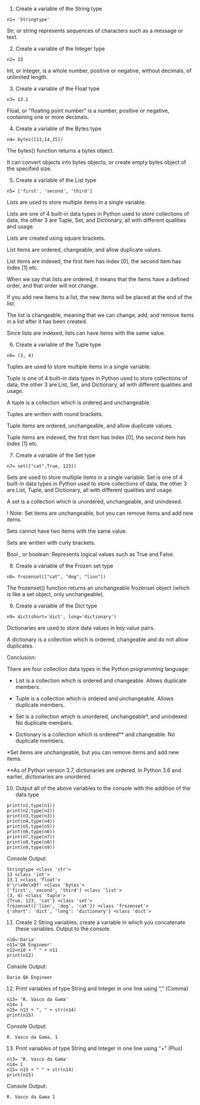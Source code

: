 1) Create a variable of the String type

```
n1= 'Stringtype'
```
Str, or string represents sequences of characters such as a message or text.

2) Create a variable of the Integer type

```
n2= 13
```

Int, or integer, is a whole number, positive or negative, without decimals, of unlimited length.

3) Create a variable of the Float type

```
n3= 13.1
```

Float, or "floating point number" is a number, positive or negative, containing one or more decimals.

4) Create a variable of the Bytes type

```
n4= bytes([13,14,15])
```

The bytes() function returns a bytes object.

It can convert objects into bytes objects, or create empty bytes object of the specified size.

5) Create a variable of the List type

```
n5= ['first', 'second', 'third']
```

Lists are used to store multiple items in a single variable.

Lists are one of 4 built-in data types in Python used to store collections of data, the other 3 are Tuple, Set, and Dictionary, all with different qualities and usage.

Lists are created using square brackets.

List items are ordered, changeable, and allow duplicate values.

List items are indexed, the first item has index [0], the second item has index [1] etc.

When we say that lists are ordered, it means that the items have a defined order, and that order will not change.

If you add new items to a list, the new items will be placed at the end of the list.

The list is changeable, meaning that we can change, add, and remove items in a list after it has been created.

Since lists are indexed, lists can have items with the same value.

6) Create a variable of the Tuple type

```
n6= (3, 4)
```
Tuples are used to store multiple items in a single variable.

Tuple is one of 4 built-in data types in Python used to store collections of data, the other 3 are List, Set, and Dictionary, all with different qualities and usage.

A tuple is a collection which is ordered and unchangeable.

Tuples are written with round brackets.

Tuple items are ordered, unchangeable, and allow duplicate values.

Tuple items are indexed, the first item has index [0], the second item has index [1] etc.

7) Create a variable of the Set type

```
n7= set(["cat",True, 123])
```

Sets are used to store multiple items in a single variable. Set is one of 4 built-in data types in Python used to store collections of data, the other 3 are List, Tuple, and Dictionary, all with different qualities and usage.

A set is a collection which is unordered, unchangeable, and unindexed.

! Note: Set items are unchangeable, but you can remove items and add new items.

Sets cannot have two items with the same value.

Sets are written with curly brackets.

Bool , or boolean: Represents logical values such as True and False.

8) Create a variable of the Frozen set type

```
n8= frozenset(["cat", "dog", "lion"])
```

The frozenset() function returns an unchangeable frozenset object (which is like a set object, only unchangeable).

9) Create a variable of the Dict type

```
n9= dict(short='dict', long='dictionary')
```

Dictionaries are used to store data values in key:value pairs.

A dictionary is a collection which is ordered, changeable and do not allow duplicates.


Conclusion:

There are four collection data types in the Python programming language:

- List is a collection which is ordered and changeable. Allows duplicate members.
  
- Tuple is a collection which is ordered and unchangeable. Allows duplicate members.
  
- Set is a collection which is unordered, unchangeable*, and unindexed. No duplicate members.
  
- Dictionary is a collection which is ordered** and changeable. No duplicate members.

*Set items are unchangeable, but you can remove items and add new items.

**As of Python version 3.7, dictionaries are ordered. In Python 3.6 and earlier, dictionaries are unordered.

10) Output all of the above variables to the console with the addition of the data type

```
print(n1,type(n1))
print(n2,type(n2))
print(n3,type(n3))
print(n4,type(n4))
print(n5,type(n5))
print(n6,type(n6))
print(n7,type(n7))
print(n8,type(n8))
print(n9,type(n9))
```

Console Output:

```
Stringtype <class 'str'>
13 <class 'int'>
13.1 <class 'float'>
b'\r\x0e\x0f' <class 'bytes'>
['first', 'second', 'third'] <class 'list'>
(3, 4) <class 'tuple'>
{True, 123, 'cat'} <class 'set'>
frozenset({'lion', 'dog', 'cat'}) <class 'frozenset'>
{'short': 'dict', 'long': 'dictionary'} <class 'dict'>
```

11) Create 2 String variables, create a variable in which you concatenate these variables. Output to the console.

```
n10='Daria'
n11='QA Engineer'
n12=n10 + " " + n11
print(n12)
```

Console Output:

```
Daria QA Engineer
```

12) Print variables of type String and Integer in one line using “,” (Comma)

```
n13= 'R. Vasco da Gama'
n14= 1
n15= n13 + ", " + str(n14)
print(n15)
```

Console Output:

```
R. Vasco da Gama, 1
```

13) Print variables of type String and Integer in one line using “+” (Plus)

```
n13= 'R. Vasco da Gama'
n14= 1
n15= n13 + " " + str(n14)
print(n15)
```

Console Output:

```
R. Vasco da Gama 1
```

